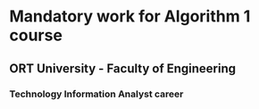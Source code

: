 # Mandatory work for Algorithm 1 course
## ORT University - Faculty of Engineering
### Technology Information Analyst career
